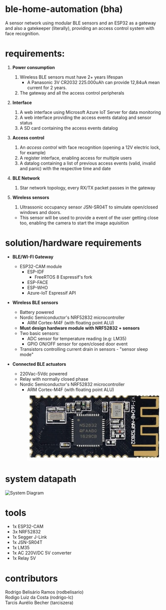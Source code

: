# ble-home-automation (bha)
A sensor network using modular BLE sensors and an ESP32 as a gateway and also a gatekeeper (literally), providing an access control system with face recognition.

# requirements:
1. **Power consumption**
    1. Wireless BLE sensors must have 2+ years lifespan
        - A Panasonic 3V CR2032 225.000uAh can provide 12,84uA mean current for 2 years.
    2. The gateway and all the access control peripherals
    
2. **Interface**
    1. A web interface using Microsoft Azure IoT Server for data monitoring
    2. A web interface providing the access events datalog and sensor status
    3. A SD card containing the access events datalog
    
3. **Access control**
    1. An *access control* with face recognition (opening a 12V electric lock, for example)
    2. A register interface, enabling access for multiple users
    3. A datalog containing a list of previous access events (valid, invalid and panic) with the respective time and date
    
4. **BLE Network**
    1. Star network topology, every RX/TX packet passes in the gateway

5. **Wireless sensors**
    1. Ultrassonic occupancy sensor JSN-SR04T to simulate open/closed windows and doors.
      - This sensor will be used to provide a event of the user getting close too, enabling the camera to start the image aquisition
           
# solution/hardware requirements
* **BLE/WI-FI Gateway**
  - ESP32-CAM module
    - ESP-IDF
      - FreeRTOS 8 Espressif's fork
    - ESP-FACE
    - ESP-WHO
    - Azure-IoT Espressif API
    
* **Wireless BLE sensors**
  - Battery powered
  - Nordic Semiconductor's NRF52832 microcontroller
    - ARM Cortex-M4F (with floating point ALU)
  - **Must design hardware module with NRF52832 + sensors**
  - Two basic sensors:
    - ADC sensor for temperature reading (e.g: LM35)
    - GPIO ON/OFF sensor for open/closed door event
  - Transistors controlling current drain in sensors - "sensor sleep mode"
* **Connected BLE actuators**
  - 220Vac-5Vdc powered
  - Relay with normally closed phase
  - Nordic Semiconductor's NRF52832 microcontroller
    - ARM Cortex-M4F (with floating point ALU)
    ![NRF52832 module](docs/img/nrf52832_module.jpg)

# system datapath
  ![System Diagram](https://imgur.com/wHgt4r0)
  
# tools
  - 1x ESP32-CAM
  - 3x NRF52832
  - 1x Segger J-Link
  - 1x JSN-SR04T
  - 1x LM35
  - 1x AC 220V/DC 5V converter
  - 1x Relay 5V
 
# contributors
Rodrigo Belisário Ramos (rodbelisario)<br/>Rodigo Luiz da Costa (rodrigo-lc)<br/>Tarcis Aurélio Becher (tarciszera)

